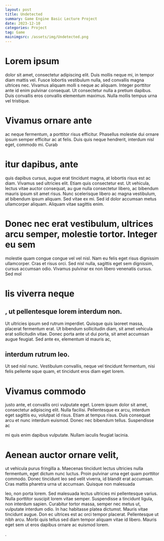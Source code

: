 ```yaml
---
layout: post
title: Undetected
summary: Game Engine Basic Lecture Project
date: 2023-12-10
categories: Project
tag: Game
mainimgsrc: /assets/img/Undetected.png
---
```


# Lorem ipsum 
dolor sit amet, consectetur adipiscing elit. Duis mollis neque mi, in tempor diam mattis vel. Fusce lobortis vestibulum nulla, sed convallis magna ultrices nec. Vivamus aliquam molli
s neque ac aliquam. Integer porttitor ante id enim pulvinar consequat. Ut consectetur nulla a pretium dapibus. Duis convallis eros convallis elementum maximus. Nulla mollis tempus urna vel tristique.

# Vivamus ornare ante 
ac neque fermentum, a porttitor risus efficitur. Phasellus molestie dui ornare ipsum semper efficitur ac at felis. Duis quis neque hendrerit, interdum nisl eget, commodo mi. Curab

# itur dapibus, ante 
quis dapibus cursus, augue erat tincidunt magna, at lobortis risus est ac diam. Vivamus sed ultricies elit. Etiam quis consectetur est. Ut vehicula, lectus vitae auctor consequat, au
gue nulla consectetur libero, ac bibendum mauris ipsum sit amet risus. Nunc scelerisque libero ac magna vestibulum, at bibendum ipsum aliquam. Sed vitae ex mi. Sed id dolor accumsan metus ullamcorper aliquam. Aliquam vitae sagittis enim.

# Donec nec erat vestibulum, ultrices arcu semper, molestie tortor. Integer eu sem 
molestie quam congue congue vel vel nisl. Nam eu felis eget risus dignissim ullamcorper. Cras et risus orci. Sed nisl nulla, sagittis eget sem dignissim, cursus accumsan odio. Vivamus pulvinar ex non libero venenatis cursus. Sed mol

# lis viverra neque
## , ut pellentesque lorem interdum non. 
Ut ultricies ipsum sed rutrum imperdiet. Quisque quis laoreet massa, placerat fermentum erat. Ut bibendum sollicitudin diam, sit amet vehicula erat sollicitudin vitae. Donec porta ante ut dui porta, sit amet accumsan augue feugiat. Sed ante ex, elementum id mauris ac, 
## interdum rutrum leo. 
Ut sed nisl nunc. Vestibulum convallis, neque vel tincidunt fermentum, nisi felis pellente
sque quam, et tincidunt eros diam eget lorem.

# Vivamus commodo
 justo ante, et convallis orci vulputate eget. Lorem ipsum dolor sit amet, consectetur adipiscing elit. Nulla facilisi. Pellentesque ex arcu, interdum eget sagittis eu, volutpat id risus. Etiam at tempus risus. Duis consequat arcu et nunc interdum euismod. Donec nec bibendum tellus. Suspendisse ac 

mi quis enim dapibus vulputate. Nullam iaculis feugiat lacinia.

# Aenean auctor ornare velit, 
ut vehicula purus fringilla a. Maecenas tincidunt lectus ultricies nulla fermentum, eget dictum nunc luctus. Proin pulvinar urna eget quam porttitor commodo. Donec tincidunt leo sed velit viverra, id blandit erat accumsan. Cras mattis pharetra urna ut accumsan. Quisque non malesuada

 leo, non porta lorem. Sed malesuada lectus ultricies mi pellentesque varius. Nulla porttitor suscipit lorem vitae semper. Suspendisse a tincidunt ligula, non interdum sapien. Curabitur tortor massa, semper nec metus ut, vulputate interdum odio. In hac habitasse platea dictumst. Mauris vitae tincidunt augue. Don
ec ultrices est ac orci tempor placerat. Pellentesque ut nibh arcu. Morbi quis tellus sed diam tempor aliquam vitae id libero. Mauris eget sem ut eros dapibus ornare ac euismod lorem.










.
